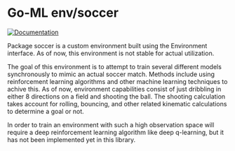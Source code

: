# Go-ML env/soccer

[![Documentation](https://img.shields.io/badge/documentation-GoDoc-blue.svg)](https://pkg.go.dev/github.com/thadUra/Go-ML/env/soccer)

Package soccer is a custom environment built using the Environment interface. As of now, this environment is not stable for actual utilization.

The goal of this environment is to attempt to train several different models synchronously to mimic an actual soccer match. Methods include using reinforcement learning algorithms and other machine learning techniques to achive this. As of now, environment capabilities consist of just dribbling in either 8 directions on a field and shooting the ball. The shooting calculation takes account for rolling, bouncing, and other related kinematic calculations to determine a goal or not.

In order to train an environment with such a high observation space will require a deep reinforcement learning algorithm like deep q-learning, but it has not been implemented yet in this library.

<!-- ## Action Space

WIP

## Observation Space

WIP

## Rewards

WIP

## Arguments

WIP -->
